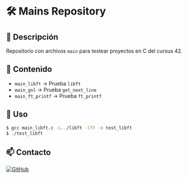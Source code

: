 # 🛠️ Mains Repository

## 📌 Descripción
Repositorio con archivos `main` para testear proyectos en C del cursus 42.

## 📂 Contenido
- `main_libft` → Prueba `libft`
- `main_gnl` → Prueba `get_next_line`
- `main_ft_printf` → Prueba `ft_printf`

## 🚀 Uso
```sh
$ gcc main_libft.c -L../libft -lft -o test_libft
$ ./test_libft
```

## 📫 Contacto
[![GitHub](https://img.shields.io/badge/-Github-000?style=flat&logo=Github&logoColor=white)](https://github.com/dcuencag)

